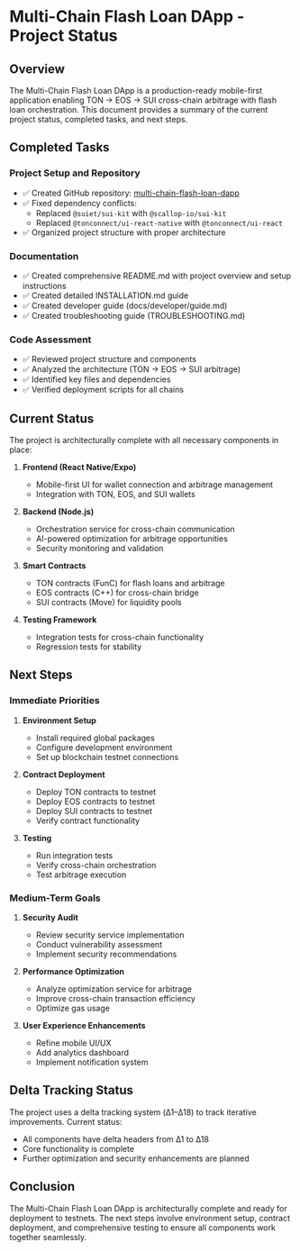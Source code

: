 # Multi-Chain Flash Loan DApp - Project Status

## Overview

The Multi-Chain Flash Loan DApp is a production-ready mobile-first application enabling TON → EOS → SUI cross-chain arbitrage with flash loan orchestration. This document provides a summary of the current project status, completed tasks, and next steps.

## Completed Tasks

### Project Setup and Repository
- ✅ Created GitHub repository: [multi-chain-flash-loan-dapp](https://github.com/No-Gas-Labs/multi-chain-flash-loan-dapp)
- ✅ Fixed dependency conflicts:
  - Replaced `@suiet/sui-kit` with `@scallop-io/sui-kit`
  - Replaced `@tonconnect/ui-react-native` with `@tonconnect/ui-react`
- ✅ Organized project structure with proper architecture

### Documentation
- ✅ Created comprehensive README.md with project overview and setup instructions
- ✅ Created detailed INSTALLATION.md guide
- ✅ Created developer guide (docs/developer/guide.md)
- ✅ Created troubleshooting guide (TROUBLESHOOTING.md)

### Code Assessment
- ✅ Reviewed project structure and components
- ✅ Analyzed the architecture (TON → EOS → SUI arbitrage)
- ✅ Identified key files and dependencies
- ✅ Verified deployment scripts for all chains

## Current Status

The project is architecturally complete with all necessary components in place:

1. **Frontend (React Native/Expo)**
   - Mobile-first UI for wallet connection and arbitrage management
   - Integration with TON, EOS, and SUI wallets

2. **Backend (Node.js)**
   - Orchestration service for cross-chain communication
   - AI-powered optimization for arbitrage opportunities
   - Security monitoring and validation

3. **Smart Contracts**
   - TON contracts (FunC) for flash loans and arbitrage
   - EOS contracts (C++) for cross-chain bridge
   - SUI contracts (Move) for liquidity pools

4. **Testing Framework**
   - Integration tests for cross-chain functionality
   - Regression tests for stability

## Next Steps

### Immediate Priorities
1. **Environment Setup**
   - Install required global packages
   - Configure development environment
   - Set up blockchain testnet connections

2. **Contract Deployment**
   - Deploy TON contracts to testnet
   - Deploy EOS contracts to testnet
   - Deploy SUI contracts to testnet
   - Verify contract functionality

3. **Testing**
   - Run integration tests
   - Verify cross-chain orchestration
   - Test arbitrage execution

### Medium-Term Goals
1. **Security Audit**
   - Review security service implementation
   - Conduct vulnerability assessment
   - Implement security recommendations

2. **Performance Optimization**
   - Analyze optimization service for arbitrage
   - Improve cross-chain transaction efficiency
   - Optimize gas usage

3. **User Experience Enhancements**
   - Refine mobile UI/UX
   - Add analytics dashboard
   - Implement notification system

## Delta Tracking Status

The project uses a delta tracking system (Δ1–Δ18) to track iterative improvements. Current status:

- All components have delta headers from Δ1 to Δ18
- Core functionality is complete
- Further optimization and security enhancements are planned

## Conclusion

The Multi-Chain Flash Loan DApp is architecturally complete and ready for deployment to testnets. The next steps involve environment setup, contract deployment, and comprehensive testing to ensure all components work together seamlessly.